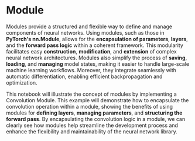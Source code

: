 # Module
Modules provide a structured and flexible way to define and manage components of neural networks. Using modules, such as those in **PyTorch's nn.Module**, allows for the **encapsulation of parameters**, **layers**, and the **forward pass logic** within a coherent framework. This modularity facilitates easy **construction**, **modification**, and **extension** of complex neural network architectures. Modules also simplify the process of **saving**, **loading**, and **managing** model states, making it easier to handle large-scale machine learning workflows. Moreover, they integrate seamlessly with automatic differentiation, enabling efficient backpropagation and optimization.

This notebook will illustrate the concept of modules by implementing a Convolution Module. This example will demonstrate how to encapsulate the convolution operation within a module, showing the benefits of using modules for **defining layers**, **managing parameters**, and **structuring the forward pass**. By encapsulating the convolution logic in a module, we can clearly see how modules help streamline the development process and enhance the flexibility and maintainability of the neural network library.
